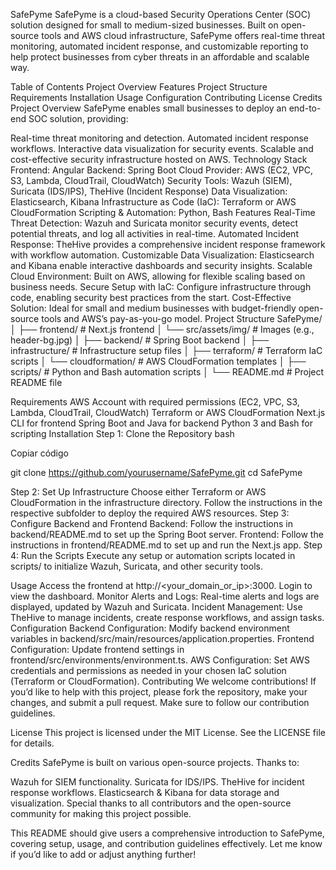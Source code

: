 SafePyme
SafePyme is a cloud-based Security Operations Center (SOC) solution designed for small to medium-sized businesses. Built on open-source tools and AWS cloud infrastructure, SafePyme offers real-time threat monitoring, automated incident response, and customizable reporting to help protect businesses from cyber threats in an affordable and scalable way.

Table of Contents
Project Overview
Features
Project Structure
Requirements
Installation
Usage
Configuration
Contributing
License
Credits
Project Overview
SafePyme enables small businesses to deploy an end-to-end SOC solution, providing:

Real-time threat monitoring and detection.
Automated incident response workflows.
Interactive data visualization for security events.
Scalable and cost-effective security infrastructure hosted on AWS.
Technology Stack
Frontend: Angular
Backend: Spring Boot
Cloud Provider: AWS (EC2, VPC, S3, Lambda, CloudTrail, CloudWatch)
Security Tools: Wazuh (SIEM), Suricata (IDS/IPS), TheHive (Incident Response)
Data Visualization: Elasticsearch, Kibana
Infrastructure as Code (IaC): Terraform or AWS CloudFormation
Scripting & Automation: Python, Bash
Features
Real-Time Threat Detection: Wazuh and Suricata monitor security events, detect potential threats, and log all activities in real-time.
Automated Incident Response: TheHive provides a comprehensive incident response framework with workflow automation.
Customizable Data Visualization: Elasticsearch and Kibana enable interactive dashboards and security insights.
Scalable Cloud Environment: Built on AWS, allowing for flexible scaling based on business needs.
Secure Setup with IaC: Configure infrastructure through code, enabling security best practices from the start.
Cost-Effective Solution: Ideal for small and medium businesses with budget-friendly open-source tools and AWS’s pay-as-you-go model.
Project Structure
SafePyme/
│
├── frontend/ # Next.js frontend
│ └── src/assets/img/ # Images (e.g., header-bg.jpg)
│
├── backend/ # Spring Boot backend
│
├── infrastructure/ # Infrastructure setup files
│ ├── terraform/ # Terraform IaC scripts
│ └── cloudformation/ # AWS CloudFormation templates
│
├── scripts/ # Python and Bash automation scripts
│
└── README.md # Project README file

Requirements
AWS Account with required permissions (EC2, VPC, S3, Lambda, CloudTrail, CloudWatch)
Terraform or AWS CloudFormation
Next.js CLI for frontend
Spring Boot and Java for backend
Python 3 and Bash for scripting
Installation
Step 1: Clone the Repository
bash

Copiar código

git clone https://github.com/yourusername/SafePyme.git cd SafePyme

Step 2: Set Up Infrastructure
Choose either Terraform or AWS CloudFormation in the infrastructure directory.
Follow the instructions in the respective subfolder to deploy the required AWS resources.
Step 3: Configure Backend and Frontend
Backend: Follow the instructions in backend/README.md to set up the Spring Boot server.
Frontend: Follow the instructions in frontend/README.md to set up and run the Next.js app.
Step 4: Run the Scripts
Execute any setup or automation scripts located in scripts/ to initialize Wazuh, Suricata, and other security tools.

Usage
Access the frontend at http://<your_domain_or_ip>:3000.
Login to view the dashboard.
Monitor Alerts and Logs: Real-time alerts and logs are displayed, updated by Wazuh and Suricata.
Incident Management: Use TheHive to manage incidents, create response workflows, and assign tasks.
Configuration
Backend Configuration: Modify backend environment variables in backend/src/main/resources/application.properties.
Frontend Configuration: Update frontend settings in frontend/src/environments/environment.ts.
AWS Configuration: Set AWS credentials and permissions as needed in your chosen IaC solution (Terraform or CloudFormation).
Contributing
We welcome contributions! If you’d like to help with this project, please fork the repository, make your changes, and submit a pull request. Make sure to follow our contribution guidelines.

License
This project is licensed under the MIT License. See the LICENSE file for details.

Credits
SafePyme is built on various open-source projects. Thanks to:

Wazuh for SIEM functionality.
Suricata for IDS/IPS.
TheHive for incident response workflows.
Elasticsearch & Kibana for data storage and visualization.
Special thanks to all contributors and the open-source community for making this project possible.

This README should give users a comprehensive introduction to SafePyme, covering setup, usage, and contribution guidelines effectively. Let me know if you’d like to add or adjust anything further!
